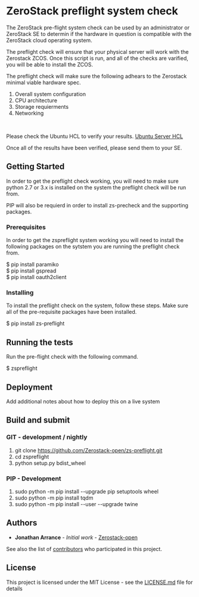 # ZeroStack preflight system check

The ZeroStack pre-flight system check can be used by an administrator or ZeroStack SE to determin if the hardware in question is compatible with the ZeroStack cloud operating system.
<br />

The preflight check will ensure that your physical server will work with the Zerostack ZCOS. Once this script is run, and
all of the checks are varified, you will be able to install the ZCOS.
<br />

The preflight check will make sure the following adhears to the Zerostack minimal viable hardware spec.
<br />

1. Overall system configuration
2. CPU architecture
3. Storage requierments
4. Networking
<br />

Please check the Ubuntu HCL to verify your results.
[Ubuntu Server HCL](https://certification.ubuntu.com/server/)
<br />

Once all of the results have been verified, please send them to your SE.
<br />

## Getting Started

In order to get the preflight check working, you will need to make sure python 2.7 or 3.x is installed on the system the preflight check will be run from.
<br />

PIP will also be requierd in order to install zs-precheck and the supporting packages.
<br />

### Prerequisites

In order to get the zspreflight system working you will need to install the following packages on the sytstem you are running the preflight check from.
<br />

$ pip install paramiko
<br />
$ pip install gspread
<br />
$ pip install oauth2client

### Installing

To install the preflight check on the system, follow these steps. Make sure all of the pre-requisite packages have been installed.
<br />

$ pip install zs-preflight

## Running the tests

Run the pre-flight check with the following command.
<br />

$ zspreflight

## Deployment

Add additional notes about how to deploy this on a live system

## Build and submit
### GIT - development / nightly

1. git clone https://github.com/Zerostack-open/zs-preflight.git
2. cd zspreflight
3. python setup.py bdist_wheel

### PIP - Development

1. sudo python -m pip install --upgrade pip setuptools wheel
2. sudo python -m pip install tqdm
3. sudo python -m pip install --user --upgrade twine

## Authors

* **Jonathan Arrance** - *Initial work* - [Zerostack-open](https://github.com/Zerostack-open)

See also the list of [contributors](https://github.com/JonathanArrance) who participated in this project.

## License

This project is licensed under the MIT License - see the [LICENSE.md](LICENSE.md) file for details
